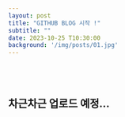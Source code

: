 ```yaml
---
layout: post
title: "GITHUB BLOG 시작 !"
subtitle: ""
date: 2023-10-25 T10:30:00
background: '/img/posts/01.jpg'
---
```



<br><br>

## 차근차근 업로드 예정...

<br><br>

